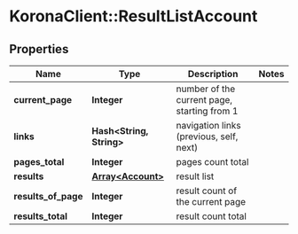 # KoronaClient::ResultListAccount

## Properties
Name | Type | Description | Notes
------------ | ------------- | ------------- | -------------
**current_page** | **Integer** | number of the current page, starting from 1 | 
**links** | **Hash&lt;String, String&gt;** | navigation links (previous, self, next) | 
**pages_total** | **Integer** | pages count total | 
**results** | [**Array&lt;Account&gt;**](Account.md) | result list | 
**results_of_page** | **Integer** | result count of the current page | 
**results_total** | **Integer** | result count total | 


